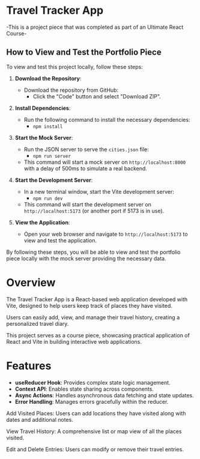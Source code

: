 # Travel Tracker App

-This is a project piece that was completed as part of an Ultimate React Course-

## How to View and Test the Portfolio Piece

To view and test this project locally, follow these steps:

1. **Download the Repository**:

   - Download the repository from GitHub:
     - Click the "Code" button and select "Download ZIP".

2. **Install Dependencies**:

   - Run the following command to install the necessary dependencies:
     - `npm install`

3. **Start the Mock Server**:

   - Run the JSON server to serve the `cities.json` file:
     - `npm run server`
   - This command will start a mock server on `http://localhost:8000` with a delay of 500ms to simulate a real backend.

4. **Start the Development Server**:

   - In a new terminal window, start the Vite development server:
     - `npm run dev`
   - This command will start the development server on `http://localhost:5173` (or another port if 5173 is in use).

5. **View the Application**:
   - Open your web browser and navigate to `http://localhost:5173` to view and test the application.

By following these steps, you will be able to view and test the portfolio piece locally with the mock server providing the necessary data.

# Overview

The Travel Tracker App is a React-based web application developed with Vite, designed to help users keep track of places they have visited.

Users can easily add, view, and manage their travel history, creating a personalized travel diary.

This project serves as a course piece, showcasing practical application of React and Vite in building interactive web applications.

# Features

- **useReducer Hook**: Provides complex state logic management.
- **Context API**: Enables state sharing across components.
- **Async Actions**: Handles asynchronous data fetching and state updates.
- **Error Handling**: Manages errors gracefully within the reducer.

Add Visited Places: Users can add locations they have visited along with dates and additional notes.

View Travel History: A comprehensive list or map view of all the places visited.

Edit and Delete Entries: Users can modify or remove their travel entries.
